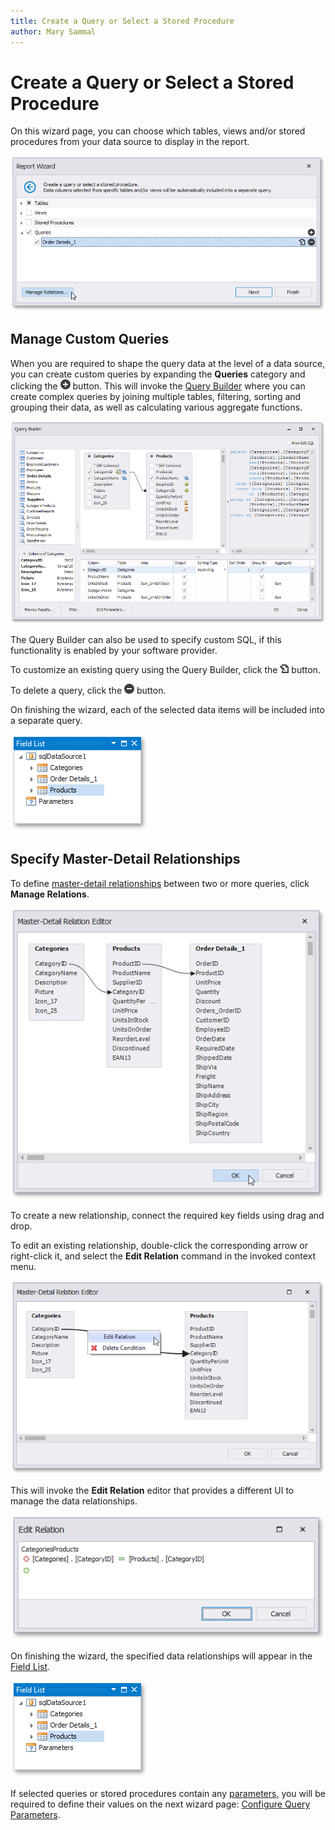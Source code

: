 ```yaml
---
title: Create a Query or Select a Stored Procedure
author: Mary Sammal
---
```

# Create a Query or Select a Stored Procedure


On this wizard page, you can choose which tables, views and/or stored procedures from your data source to display in the report.

![eurd-win-report-wizard-multi-query-select](../../../../../../images/eurd-win-report-wizard-multi-query-select.png)

## Manage Custom Queries
When you are required to shape the query data at the level of a data source, you can create custom queries by expanding the **Queries** category and clicking the ![report-wizard-multi-query-page-icon-add](../../../../../../images/eurd-win-img125532.png) button. This will invoke the [Query Builder](../../query-builder.md) where you can create complex queries by joining multiple tables, filtering, sorting and grouping their data, as well as calculating various aggregate functions.

![eurd-win-query-builder-diagram-overview](../../../../../../images/eurd-win-query-builder-diagram-overview.png)

The Query Builder can also be used to specify custom SQL, if this functionality is enabled by your software provider.

To customize an existing query using the Query Builder, click the ![report-wizard-multi-query-page-icon-edit](../../../../../../images/uerd-win-img125534.png) button.

To delete a query, click the ![report-wizard-multi-query-page-icon-remove](../../../../../../images/eurd-win-img125533.png) button.

On finishing the wizard, each of the selected data items will be included into a separate query.

![eurd-win-report-field-list](../../../../../../images/eurd-win-report-field-list.png)

## Specify Master-Detail Relationships
To define [master-detail relationships](../../../create-popular-reports/create-a-master-detail-report-use-detail-report-bands.md) between two or more queries, click **Manage Relations**.

![eurd-master-detail-relation-editor-categories-products-order-details](../../../../../../images/eurd-master-detail-relation-editor-categories-products-order-details.png)

To create a new relationship, connect the required key fields using drag and drop.

To edit an existing relationship, double-click the corresponding arrow or right-click it, and select the **Edit Relation** command in the invoked context menu.

![eurd-win-master-detail-relation-editor-edit-relation-context-menu](../../../../../../images/eurd-win-master-detail-relation-editor-edit-relation-context-menu.png)

This will invoke the **Edit Relation** editor that provides a different UI to manage the data relationships.

![eud-win-reports-edit-relation-editor](../../../../../../images/eurd-win-edit-relation-dialog.png)

On finishing the wizard, the specified data relationships will appear in the [Field List](../../ui-panels\field-list.md).

![eurd-win-report-field-list2](../../../../../../images/eurd-win-report-field-list2.png)

If selected queries or stored procedures contain any [parameters](../../../bind-to-data/specify-query-parameters.md), you will be required to define their values on the next wizard page: [Configure Query Parameters](configure-query-parameters.md).